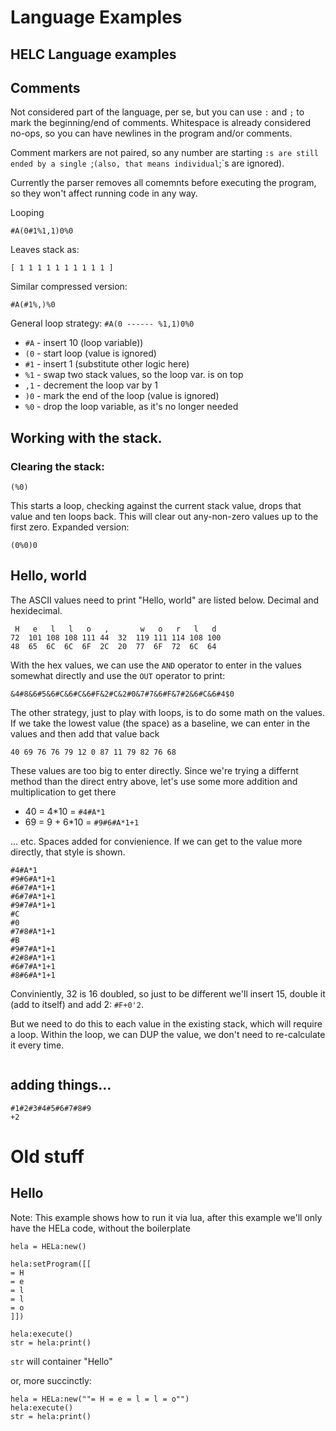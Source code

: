 # Language Examples

## HELC Language examples

## Comments

Not considered part of the language, per se, but you can use `:` and `;` to mark the beginning/end of comments. Whitespace is already considered no-ops, so you can have newlines in the program and/or comments.

Comment markers are not paired, so any number are starting `:s are still ended by a single `;` (also, that means individual `;`s are ignored).

Currently the parser removes all comemnts before executing the program, so they won't affect running code in any way.

Looping
```
#A(0#1%1,1)0%0
```

Leaves stack as:
```
[ 1 1 1 1 1 1 1 1 1 1 ]
```

Similar compressed version:

```
#A(#1%,)%0
```

General loop strategy: `#A(0 ------ %1,1)0%0`

* `#A` - insert 10 (loop variable))
* `(0` - start loop (value is ignored)
* `#1` - insert 1 (substitute other logic here)
* `%1` - swap two stack values, so the loop var. is on top
* `,1` - decrement the loop var by 1
* `)0` - mark the end of the loop (value is ignored)
* `%0` - drop the loop variable, as it's no longer needed

## Working with the stack.

### Clearing the stack:

```
(%0)
```

This starts a loop, checking against the current stack value, drops that value and ten loops back. This will clear out any-non-zero values up to the first zero. Expanded version:

```
(0%0)0 
```

## Hello, world

The ASCII values need to print "Hello, world" are listed below. Decimal and hexidecimal.
```
 H   e   l   l   o   ,       w   o   r   l   d 
72  101 108 108 111 44  32  119 111 114 108 100
48  65  6C  6C  6F  2C  20  77  6F  72  6C  64
```

With the hex values, we can use the `AND` operator to enter in the values somewhat directly and use the `OUT` operator to print:

```
&4#8&6#5&6#C&6#C&6#F&2#C&2#0&7#7&6#F&7#2&6#C&6#4$0
```

The other strategy, just to play with loops, is to do some math on the values. If we take the lowest value (the space) as a baseline, we can enter in the values and then add that value back

```
40 69 76 76 79 12 0 87 11 79 82 76 68
```

These values are too big to enter directly. Since we're trying a differnt method than the direct entry above, let's use some more addition and multiplication to get there

* 40 = 4*10 = `#4#A*1`
* 69 = 9 + 6*10 = `#9#6#A*1+1`

... etc. Spaces added for convienience. If we can get to the value more directly, that style is shown.

```
#4#A*1
#9#6#A*1+1
#6#7#A*1+1
#6#7#A*1+1
#9#7#A*1+1
#C
#0
#7#8#A*1+1
#B
#9#7#A*1+1
#2#8#A*1+1
#6#7#A*1+1
#8#6#A*1+1
```

Conviniently, 32 is 16 doubled, so just to be different we'll insert 15, double it (add to itself) and add 2: `#F+0'2`.

But we need to do this to each value in the existing stack, which will require a loop. Within the loop, we can DUP the value, we don't need to re-calculate it every time.

```

```

## adding things...

```
#1#2#3#4#5#6#7#8#9
+2
```


# Old stuff
## Hello

Note: This example shows how to run it via lua, after this example we'll only have the HELa code, without the boilerplate

```
hela = HELa:new()

hela:setProgram([[
= H
= e
= l
= l
= o
]])

hela:execute()
str = hela:print()
```

`str` will container "Hello"

or, more succinctly:

```
hela = HELa:new(""= H = e = l = l = o"")
hela:execute()
str = hela:print()
```

## 
